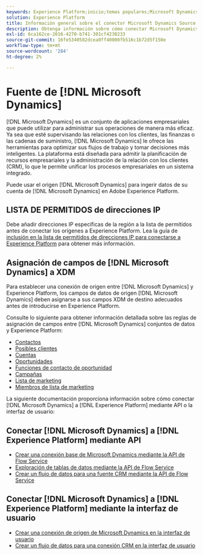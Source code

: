 ```yaml
---
keywords: Experience Platform;inicio;temas populares;Microsoft Dynamics;microsoft dynamics;dynamics;Dynamics
solution: Experience Platform
title: Información general sobre el conector Microsoft Dynamics Source
description: Obtenga información sobre cómo conectar Microsoft Dynamics a Adobe Experience Platform mediante API o la interfaz de usuario.
exl-id: 6ca162ce-2016-4270-b741-301cf4230233
source-git-commit: 16fe5340582dcea0ff40000fb516c1b72d5f150e
workflow-type: tm+mt
source-wordcount: '284'
ht-degree: 2%

---
```


# Fuente de [!DNL Microsoft Dynamics] 

[!DNL Microsoft Dynamics] es un conjunto de aplicaciones empresariales que puede utilizar para administrar sus operaciones de manera más eficaz. Ya sea que esté supervisando las relaciones con los clientes, las finanzas o las cadenas de suministro, [!DNL Microsoft Dynamics] le ofrece las herramientas para optimizar sus flujos de trabajo y tomar decisiones más inteligentes. La plataforma está diseñada para admitir la planificación de recursos empresariales y la administración de la relación con los clientes (CRM), lo que le permite unificar los procesos empresariales en un sistema integrado.

Puede usar el origen [!DNL Microsoft Dynamics] para ingerir datos de su cuenta de [!DNL Microsoft Dynamics] en Adobe Experience Platform.

## LISTA DE PERMITIDOS de direcciones IP

Debe añadir direcciones IP específicas de la región a la lista de permitidos antes de conectar los orígenes a Experience Platform. Lea la guía de [inclusión en la lista de permitidos de direcciones IP para conectarse a Experience Platform](../../ip-address-allow-list.md) para obtener más información.

## Asignación de campos de [!DNL Microsoft Dynamics] a XDM

Para establecer una conexión de origen entre [!DNL Microsoft Dynamics] y Experience Platform, los campos de datos de origen [!DNL Microsoft Dynamics] deben asignarse a sus campos XDM de destino adecuados antes de introducirse en Experience Platform.

Consulte lo siguiente para obtener información detallada sobre las reglas de asignación de campos entre [!DNL Microsoft Dynamics] conjuntos de datos y Experience Platform:

- [Contactos](../adobe-applications/mapping/dynamics.md#contacts)
- [Posibles clientes](../adobe-applications/mapping/dynamics.md#leads)
- [Cuentas](../adobe-applications/mapping/dynamics.md#accounts)
- [Oportunidades](../adobe-applications/mapping/dynamics.md#opportunities)
- [Funciones de contacto de oportunidad](../adobe-applications/mapping/dynamics.md#opportunity-contact-roles)
- [Campañas](../adobe-applications/mapping/dynamics.md#campaigns)
- [Lista de marketing](../adobe-applications/mapping/dynamics.md#marketing-list)
- [Miembros de lista de marketing](../adobe-applications/mapping/dynamics.md#marketing-list-members)

La siguiente documentación proporciona información sobre cómo conectar [!DNL Microsoft Dynamics] a [!DNL Experience Platform] mediante API o la interfaz de usuario:

## Conectar [!DNL Microsoft Dynamics] a [!DNL Experience Platform] mediante API

- [Crear una conexión base de Microsoft Dynamics mediante la API de Flow Service](../../tutorials/api/create/crm/ms-dynamics.md)
- [Exploración de tablas de datos mediante la API de Flow Service](../../tutorials/api/explore/tabular.md)
- [Crear un flujo de datos para una fuente CRM mediante la API de Flow Service](../../tutorials/api/collect/crm.md)

## Conectar [!DNL Microsoft Dynamics] a [!DNL Experience Platform] mediante la interfaz de usuario

- [Crear una conexión de origen de Microsoft Dynamics en la interfaz de usuario](../../tutorials/ui/create/crm/dynamics.md)
- [Crear un flujo de datos para una conexión CRM en la interfaz de usuario](../../tutorials/ui/dataflow/crm.md)
